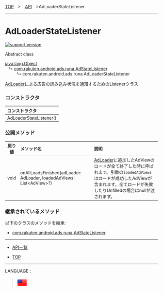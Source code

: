 [TOP](../#top)　>　[API](./README.md)　>AdLoaderStateListener

---

# AdLoaderStateListener

[![support version](http://img.shields.io/badge/runa-1.3.0+-blueviolet.svg?style=flat)](https://github.com/rakuten-ads/Rakuten-Ads-Android/releases/tag/1.3.0)

Abstract class

[java.lang.Object](https://developer.android.com/reference/java/lang/Object.html)<br>
&nbsp;&nbsp;&nbsp;↳&nbsp;[com.rakuten.android.ads.runa.AdStateListener](./AdStateListener.md)<br>
&nbsp;&nbsp;&nbsp;&nbsp;&nbsp;&nbsp;&nbsp;&nbsp;&nbsp;&nbsp;↳&nbsp;com.rakuten.android.ads.runa.AdLoaderStateListener

[AdLoader](./AdLoader.md)による広告の読み込み状況を通知するためのListenerクラス

### コンストラクタ

|コンストラクタ|
|:---|
|AdLoaderStateListener()|

### 公開メソッド

|戻り値|メソッド名|説明|
|:---:|:---|:---|
|void|onAllLoadsFinished(adLoader: AdLoader, loadedAdViews: List&lt;AdView&gt;?)|[AdLoader](./AdLoader.md)に追加したAdViewのロードが全て終了した時に呼ばれます。引数の`loadedAdViews`はロードが成功したAdViewが含まれます。全てロードが失敗したりUnfilledの場合はnullが渡されます。|

### 継承されているメソッド

以下のクラスのメソッドを継承:
* [com.rakuten.android.ads.runa.AdStateListener](./AdStateListener.md)

---

* [API一覧](./README.md)

* [TOP](../#top)

---
LANGUAGE :
> [![en](/doc/lang/en.png)](/doc/api/AdLoaderStateListener.md)
